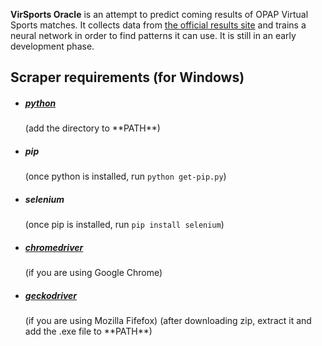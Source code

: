 **VirSports Oracle** is an attempt to predict coming results of OPAP Virtual Sports matches. It collects data from [the official results site](https://virtualsports.opap.gr/virtual-results) and trains a neural network in order to find patterns it can use. It is still in an early development phase.

<h2>Scraper requirements (for Windows)</h2> 
<ul>
<li><h5><a href="https://www.python.org/downloads/">python</a></h5>(add the directory to **PATH**)
<li><h5>pip</h5>(once python is installed, run <code>python get-pip.py</code>)
<li><h5>selenium</h5> (once pip is installed, run <code>pip install selenium</code>)
<li><h5><a href="https://chromedriver.chromium.org/downloads">chromedriver</a></h5>(if you are using Google Chrome)
<li><h5><a href="https://github.com/mozilla/geckodriver/releases">geckodriver</a></h5> (if you are using Mozilla Fifefox) (after downloading zip, extract it and add the .exe file to **PATH**)
</ul>
